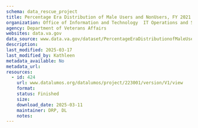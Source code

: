 ```yaml
---
schema: data_rescue_project 
title: Percentage Era Distribution of Male Users and NonUsers, FY 2021
organization: Office of Information and Technology  IT Operations and Services (ITOPS)
agency: Department of Veterans Affairs
websites: data.va.gov
data_source: www.data.va.gov/dataset/PercentageEraDistributionofMaleUsersandNon/t42xhwar
description: 
last_modified: 2025-03-17
last_modified_by: Kathleen
metadata_available: No
metadata_url: 
resources:
  - id: 424
    url: www.datalumos.org/datalumos/project/223001/version/V1/view
    format: 
    status: Finished
    size: 
    download_date: 2025-03-11
    maintainer: DRP, DL
    notes: 
---
```

